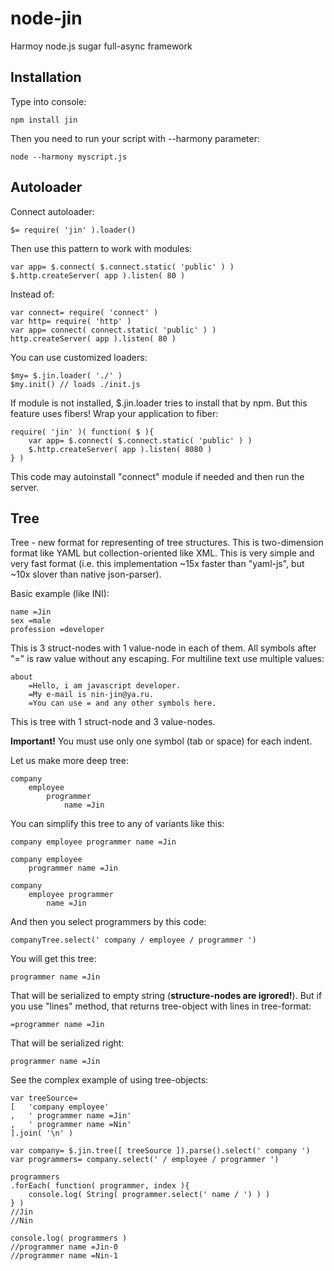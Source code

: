 node-jin
========

Harmoy node.js sugar full-async framework

Installation
------------

Type into console:

    npm install jin

Then you need to run your script with --harmony parameter:

    node --harmony myscript.js


Autoloader
----------

Connect autoloader:

    $= require( 'jin' ).loader()

Then use this pattern to work with modules:

    var app= $.connect( $.connect.static( 'public' ) )
    $.http.createServer( app ).listen( 80 )

Instead of:

    var connect= require( 'connect' )
    var http= require( 'http' )
    var app= connect( connect.static( 'public' ) )
    http.createServer( app ).listen( 80 )

You can use customized loaders:

    $my= $.jin.loader( './' )
    $my.init() // loads ./init.js

If module is not installed, $.jin.loader tries to install that by npm. But this feature uses fibers!
Wrap your application to fiber:
    
    require( 'jin' )( function( $ ){
        var app= $.connect( $.connect.static( 'public' ) )
        $.http.createServer( app ).listen( 8080 )
    } )

This code may autoinstall "connect" module if needed and then run the server.


Tree
----

Tree - new format for representing of tree structures. This is two-dimension format like YAML but collection-oriented like XML. This is very simple and very fast format (i.e. this implementation ~15x faster than "yaml-js", but ~10x slover than native json-parser). 

Basic example (like INI):

	name =Jin
	sex =male
	profession =developer

This is 3 struct-nodes with 1 value-node in each of them.
All symbols after "=" is raw value without any escaping. For multiline text use multiple values:

	about
		=Hello, i am javascript developer.
		=My e-mail is nin-jin@ya.ru.
		=You can use = and any other symbols here.

This is tree with 1 struct-node and 3 value-nodes.

**Important!** You must use only one symbol (tab or space) for each indent.

Let us make more deep tree:

	company
		employee
			programmer
				name =Jin

You can simplify this tree to any of variants like this:

	company employee programmer name =Jin
    
	company employee
		programmer name =Jin
    
    company
		employee programmer
			name =Jin

And then you select programmers by this code:

	companyTree.select(' company / employee / programmer ')

You will get this tree:

	programmer name =Jin

That will be serialized to empty string (**structure-nodes are igrored!**).
But if you use "lines" method, that returns tree-object with lines in tree-format:

	=programmer name =Jin

That will be serialized right:

	programmer name =Jin

See the complex example of using tree-objects:

	var treeSource=
	[	'company employee'
	,	' programmer name =Jin'
	,	' programmer name =Nin'
	].join( '\n' )
	
	var company= $.jin.tree([ treeSource ]).parse().select(' company ')
	var programmers= company.select(' / employee / programmer ')
	
	programmers
	.forEach( function( programmer, index ){
		console.log( String( programmer.select(' name / ') ) )
	} )
	//Jin
	//Nin
	
	console.log( programmers )
	//programmer name =Jin-0
	//programmer name =Nin-1

